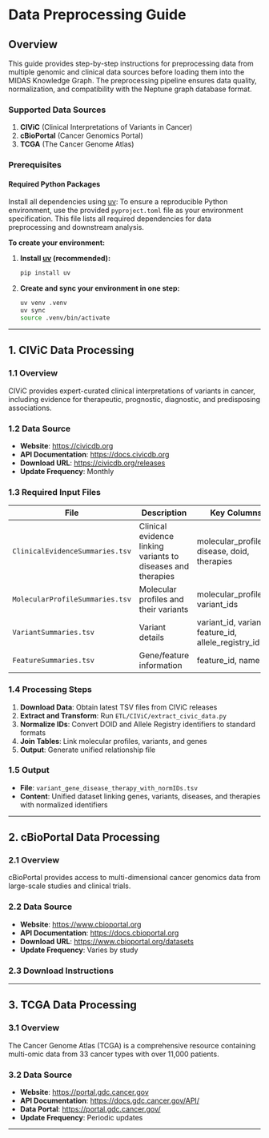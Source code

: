 # Data Preprocessing Guide

## Overview

This guide provides step-by-step instructions for preprocessing data from multiple genomic and clinical data sources before loading them into the MIDAS Knowledge Graph. The preprocessing pipeline ensures data quality, normalization, and compatibility with the Neptune graph database format.

### Supported Data Sources

1. **CIViC** (Clinical Interpretations of Variants in Cancer)
2. **cBioPortal** (Cancer Genomics Portal)
3. **TCGA** (The Cancer Genome Atlas)

### Prerequisites

#### Required Python Packages
Install all dependencies using [uv](https://github.com/astral-sh/uv):
To ensure a reproducible Python environment, use the provided `pyproject.toml` file as your environment specification. This file lists all required dependencies for data preprocessing and downstream analysis.

**To create your environment:**

1. **Install [uv](https://github.com/astral-sh/uv) (recommended):**
   ```bash
   pip install uv
   ```

2. **Create and sync your environment in one step:**
   ```bash
   uv venv .venv
   uv sync
   source .venv/bin/activate
   ```


---

## 1. CIViC Data Processing

### 1.1 Overview
CIViC provides expert-curated clinical interpretations of variants in cancer, including evidence for therapeutic, prognostic, diagnostic, and predisposing associations.

### 1.2 Data Source

- **Website**: https://civicdb.org
- **API Documentation**: https://docs.civicdb.org
- **Download URL**: https://civicdb.org/releases
- **Update Frequency**: Monthly

### 1.3 Required Input Files

| File | Description | Key Columns |
|------|-------------|-------------|
| `ClinicalEvidenceSummaries.tsv` | Clinical evidence linking variants to diseases and therapies | molecular_profile_id, disease, doid, therapies |
| `MolecularProfileSummaries.tsv` | Molecular profiles and their variants | molecular_profile_id, variant_ids |
| `VariantSummaries.tsv` | Variant details | variant_id, variant, feature_id, allele_registry_id |
| `FeatureSummaries.tsv` | Gene/feature information | feature_id, name |

### 1.4 Processing Steps

1. **Download Data**: Obtain latest TSV files from CIViC releases
2. **Extract and Transform**: Run `ETL/CIViC/extract_civic_data.py`
3. **Normalize IDs**: Convert DOID and Allele Registry identifiers to standard formats
4. **Join Tables**: Link molecular profiles, variants, and genes
5. **Output**: Generate unified relationship file

### 1.5 Output

- **File**: `variant_gene_disease_therapy_with_normIDs.tsv`
- **Content**: Unified dataset linking genes, variants, diseases, and therapies with normalized identifiers

---

## 2. cBioPortal Data Processing

### 2.1 Overview

cBioPortal provides access to multi-dimensional cancer genomics data from large-scale studies and clinical trials.

### 2.2 Data Source

- **Website**: https://www.cbioportal.org
- **API Documentation**: https://docs.cbioportal.org
- **Download URL**: https://www.cbioportal.org/datasets
- **Update Frequency**: Varies by study

### 2.3 Download Instructions


---

## 3. TCGA Data Processing

### 3.1 Overview

The Cancer Genome Atlas (TCGA) is a comprehensive resource containing multi-omic data from 33 cancer types with over 11,000 patients.

### 3.2 Data Source

- **Website**: https://portal.gdc.cancer.gov
- **API Documentation**: https://docs.gdc.cancer.gov/API/
- **Data Portal**: https://portal.gdc.cancer.gov/
- **Update Frequency**: Periodic updates



---
